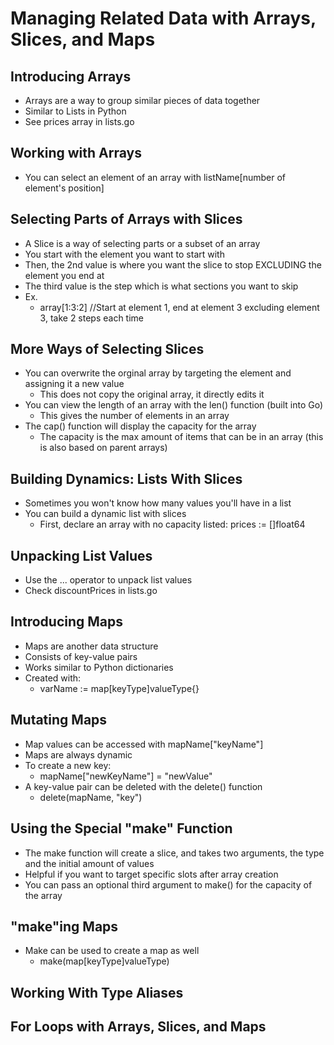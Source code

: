 # Managing Related Data with Arrays, Slices, and Maps

## Introducing Arrays

- Arrays are a way to group similar pieces of data together
- Similar to Lists in Python
- See prices array in lists.go

## Working with Arrays

- You can select an element of an array with listName[number of element's position]

## Selecting Parts of Arrays with Slices

- A Slice is a way of selecting parts or a subset of an array
- You start with the element you want to start with
- Then, the 2nd value is where you want the slice to stop EXCLUDING the element you end at
- The third value is the step which is what sections you want to skip
- Ex.
  - array[1:3:2] //Start at element 1, end at element 3 excluding element 3, take 2 steps each time

## More Ways of Selecting Slices

- You can overwrite the orginal array by targeting the element and assigning it a new value
  - This does not copy the original array, it directly edits it
- You can view the length of an array with the len() function (built into Go)
  - This gives the number of elements in an array
- The cap() function will display the capacity for the array
  - The capacity is the max amount of items that can be in an array (this is also based on parent arrays)

## Building Dynamics: Lists With Slices

- Sometimes you won't know how many values you'll have in a list
- You can build a dynamic list with slices
  - First, declare an array with no capacity listed: prices := []float64

## Unpacking List Values

- Use the ... operator to unpack list values
- Check discountPrices in lists.go

## Introducing Maps

- Maps are another data structure
- Consists of key-value pairs
- Works similar to Python dictionaries
- Created with:
  - varName := map[keyType]valueType{}

## Mutating Maps

- Map values can be accessed with mapName["keyName"]
- Maps are always dynamic
- To create a new key:
  - mapName["newKeyName"] = "newValue"
- A key-value pair can be deleted with the delete() function
  - delete(mapName, "key")

## Using the Special "make" Function

- The make function will create a slice, and takes two arguments, the type and the initial amount of values
- Helpful if you want to target specific slots after array creation
- You can pass an optional third argument to make() for the capacity of the array

## "make"ing Maps

- Make can be used to create a map as well
  - make(map[keyType]valueType)

## Working With Type Aliases

## For Loops with Arrays, Slices, and Maps
